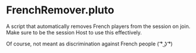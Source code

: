 # FrenchRemover.pluto
A script that automatically removes French players from the session on join. Make sure to be the session Host to use this effectively.

Of course, not meant as discrimination against French people ( ͡° ͜ʖ ͡°)
